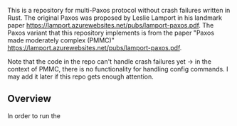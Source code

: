 This is a repository for multi-Paxos protocol without crash failures written in Rust. The original Paxos was proposed by Leslie Lamport in his landmark paper https://lamport.azurewebsites.net/pubs/lamport-paxos.pdf. The Paxos variant that this repository implements is from the paper "Paxos made moderately complex (PMMC)" https://lamport.azurewebsites.net/pubs/lamport-paxos.pdf.

Note that the code in the repo can't handle crash failures yet -> in the context of PMMC, there is no functionality for handling config commands. I may add it later if this repo gets enough attention.

## Overview
In order to run the 

